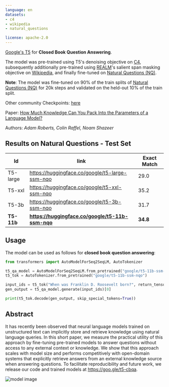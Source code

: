 ```yaml
---
language: en
datasets:
- c4
- wikipedia
- natural_questions

license: apache-2.0
---
```


[Google's T5](https://ai.googleblog.com/2020/02/exploring-transfer-learning-with-t5.html) for **Closed Book Question Answering**.

The model was pre-trained using T5's denoising objective on [C4](https://huggingface.co/datasets/c4), subsequently additionally pre-trained using [REALM](https://arxiv.org/pdf/2002.08909.pdf)'s salient span masking objective on [Wikipedia](https://huggingface.co/datasets/wikipedia), and finally fine-tuned on [Natural Questions (NQ)](https://huggingface.co/datasets/natural_questions).

**Note**: The model was fine-tuned on 90% of the train splits of [Natural Questions (NQ)](https://huggingface.co/datasets/natural_questions) for 20k steps and validated on the held-out 10% of the train split.

Other community Checkpoints: [here](https://huggingface.co/models?search=ssm)

Paper: [How Much Knowledge Can You Pack
Into the Parameters of a Language Model?](https://arxiv.org/abs/1910.10683.pdf)

Authors: *Adam Roberts, Colin Raffel, Noam Shazeer* 


## Results on Natural Questions - Test Set

|Id | link | Exact Match  |
|---|---|---|
|T5-large|https://huggingface.co/google/t5-large-ssm-nqo|29.0|
|T5-xxl|https://huggingface.co/google/t5-xxl-ssm-nqo|35.2|
|T5-3b|https://huggingface.co/google/t5-3b-ssm-nqo|31.7|
|**T5-11b**|**https://huggingface.co/google/t5-11b-ssm-nqo**|**34.8**|

## Usage

The model can be used as follows for **closed book question answering**:

```python
from transformers import AutoModelForSeq2SeqLM, AutoTokenizer

t5_qa_model = AutoModelForSeq2SeqLM.from_pretrained("google/t5-11b-ssm-nqo")
t5_tok = AutoTokenizer.from_pretrained("google/t5-11b-ssm-nqo")

input_ids = t5_tok("When was Franklin D. Roosevelt born?", return_tensors="pt").input_ids
gen_output = t5_qa_model.generate(input_ids)[0]

print(t5_tok.decode(gen_output, skip_special_tokens=True))
```

## Abstract

It has recently been observed that neural language models trained on unstructured text can implicitly store and retrieve knowledge using natural language queries. In this short paper, we measure the practical utility of this approach by fine-tuning pre-trained models to answer questions without access to any external context or knowledge. We show that this approach scales with model size and performs competitively with open-domain systems that explicitly retrieve answers from an external knowledge source when answering questions. To facilitate reproducibility and future work, we release our code and trained models at https://goo.gle/t5-cbqa.

![model image](https://raw.githubusercontent.com/patrickvonplaten/scientific_images/master/how_much_know_ledge_image.png)